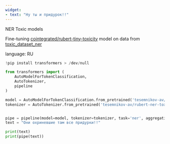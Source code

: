 ```yaml
---
widget:
- text: "Ну ты и придурок!!"
---
```


NER Toxic models

Fine-tuning [cointegrated/rubert-tiny-toxicity](https://huggingface.co/cointegrated/rubert-tiny-toxicity) model on data from [toxic_dataset_ner](https://huggingface.co/datasets/tesemnikov-av/toxic_dataset_ner)

language: RU

```python
!pip install transformers > /dev/null

from transformers import (
    AutoModelForTokenClassification, 
    AutoTokenizer, 
    pipeline
)

model = AutoModelForTokenClassification.from_pretrained('tesemnikov-av/rubert-ner-toxicity')
tokenizer = AutoTokenizer.from_pretrained('tesemnikov-av/rubert-ner-toxicity')


pipe = pipeline(model=model, tokenizer=tokenizer, task='ner', aggregation_strategy='average')
text = "Они охриневшие там все придурки!!"

print(text)
print(pipe(text))
```
